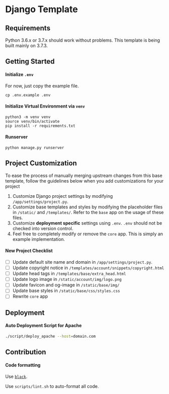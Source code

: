 # Django Template

## Requirements

Python 3.6.x or 3.7.x should work without problems. This template is being built mainly on 3.7.3.

## Getting Started

#### Initialize `.env`

For now, just copy the example file.

```
cp .env.example .env
```

#### Initialize Virtual Environment via `venv`

```
python3 -m venv venv
source venv/bin/activate
pip install -r requirements.txt
```

#### Runserver

```
python manage.py runserver
```

## Project Customization

To ease the process of manually merging upstream changes from this base template, follow the guidelines below when you add customizations for your project

1. Customize Django project settings by modifying `/app/settings/project.py`.
2. Customize base templates and styles by modifying the placeholder files in `/static/` and `/templates/`. Refer to the `base` app on the usage of these files.
3. Customize __deployment specific__ settings using `.env`. `.env` should not be checked into version control.
4. Feel free to completely modify or remove the `core` app. This is simply an example implementation.

#### New Project Checklist

- [ ] Update default site name and domain in `/app/settings/project.py`.
- [ ] Update copyright notice in `/templates/account/snippets/copyright.html`
- [ ] Update head tags in `/templates/base/extra_head.html`
- [ ] Update logo image in `/static/account/img/logo.png`
- [ ] Update favicon and og-image in `/static/base/img/`
- [ ] Update base styles in `/static/base/css/styles.css`
- [ ] Rewrite `core` app

## Deployment

#### Auto Deployment Script for Apache

```bash
./script/deploy_apache --host=domain.com
```

## Contribution

#### Code formatting

Use [`black`](https://black.readthedocs.io/en/stable/installation_and_usage.html).

Use `scripts/lint.sh` to auto-format all code.
